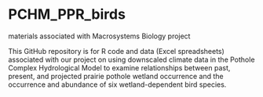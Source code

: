 # PCHM_PPR_birds
materials associated with Macrosystems Biology project 

This GitHub repository is for R code and data (Excel spreadsheets) associated with our project on using downscaled climate data in the Pothole Complex Hydrological Model to examine relationships between past, present, and projected prairie pothole wetland occurrence and the occurrence and abundance of six wetland-dependent bird species.
